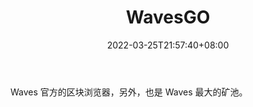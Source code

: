 ﻿---
weight: 
title: "WavesGO"
description: "Waves 官方的区块浏览器，另外，也是 Waves 最大的矿池"
date: 2022-03-25T21:57:40+08:00
lastmod: 2022-03-25T16:45:40+08:00
draft: false
authors: ["Metabd"]
featuredImage: "wavesgo.jpg"
link: ""
tags: ["区块链浏览器","WavesGO"]
categories: ["navigation"]
navigation: ["区块链浏览器"]
lightgallery: true
toc: true
pinned: false
recommend: false
recommend1: false
---
Waves 官方的区块浏览器，另外，也是 Waves 最大的矿池。
